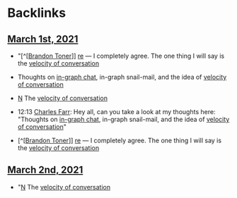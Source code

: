 
# Backlinks
## [March 1st, 2021](<March 1st, 2021.md>)
- "[^[[Brandon Toner](<^[[Brandon Toner.md>)]] [re](((u3WYIwaTM))) — I completely agree. The one thing I will say is the [velocity of conversation](<velocity of conversation.md>)

- Thoughts on [in-graph chat](<in-graph chat.md>), in-graph snail-mail, and the idea of [velocity of conversation](<velocity of conversation.md>)

- [N](<N.md>) The [velocity of conversation](<velocity of conversation.md>)

- 12:13 [Charles Farr](<Charles Farr.md>): Hey all, can you take a look at my thoughts here: "Thoughts on [in-graph chat](<in-graph chat.md>), in-graph snail-mail, and the idea of [velocity of conversation](<velocity of conversation.md>)"

- [^[[Brandon Toner](<^[[Brandon Toner.md>)]] [re](((u3WYIwaTM))) — I completely agree. The one thing I will say is the [velocity of conversation](<velocity of conversation.md>)

## [March 2nd, 2021](<March 2nd, 2021.md>)
- "[N](<N.md>) The [velocity of conversation](<velocity of conversation.md>)

